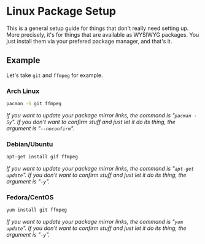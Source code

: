 # Linux Package Setup

This is a general setup guide for things that don't really need setting up.
More precisely, it's for things that are available as WYSIWYG packages.
You just install them via your prefered package manager, and that's it.

## Example

Let's take `git` and `ffmpeg` for example.

### Arch Linux

```sh
pacman -S git ffmpeg
```

*If you want to update your package mirror links,
the command is "`pacman -Sy`".
If you don't want to confirm stuff and just let it do its thing,
the argument is "`--noconfirm`".*

### Debian/Ubuntu

```sh
apt-get install gif ffmpeg
```

*If you want to update your package mirror links,
the command is "`apt-get update`".
If you don't want to confirm stuff and just let it do its thing,
the argument is "`-y`".*

### Fedora/CentOS

```sh
yum install git ffmpeg
```

*If you want to update your package mirror links,
the command is "`yum update`".
If you don't want to confirm stuff and just let it do its thing,
the argument is "`-y`".*
